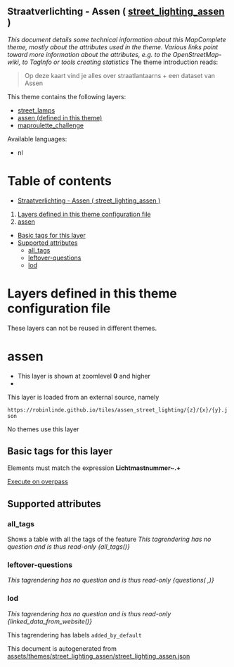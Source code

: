 [//]: # (WARNING: this file is automatically generated. Please find the sources at the bottom and edit those sources)

## Straatverlichting - Assen ( [street_lighting_assen](https://mapcomplete.org/street_lighting_assen) )
_This document details some technical information about this MapComplete theme, mostly about the attributes used in the theme. Various links point toward more information about the attributes, e.g. to the OpenStreetMap-wiki, to TagInfo or tools creating statistics_
The theme introduction reads:

> Op deze kaart vind je alles over straatlantaarns + een dataset van Assen

This theme contains the following layers:

 - [street_lamps](../Layers/street_lamps.md)
 - [assen (defined in this theme)](#assen)
 - [maproulette_challenge](../Layers/maproulette_challenge.md)

Available languages:

 - nl

# Table of contents

  - [Straatverlichting - Assen ( street_lighting_assen )](#straatverlichting---assen-(-street_lighting_assen-))
1. [Layers defined in this theme configuration file](#layers-defined-in-this-theme-configuration-file)
2. [assen](#assen)
  - [Basic tags for this layer](#basic-tags-for-this-layer)
  - [Supported attributes](#supported-attributes)
    + [all_tags](#all_tags)
    + [leftover-questions](#leftover-questions)
    + [lod](#lod)

# Layers defined in this theme configuration file
These layers can not be reused in different themes.
# assen

 - This layer is shown at zoomlevel **0** and higher
 - <img src='../warning.svg' height='1rem'/>

This layer is loaded from an external source, namely 

`https://robinlinde.github.io/tiles/assen_street_lighting/{z}/{x}/{y}.json`

No themes use this layer

## Basic tags for this layer

Elements must match the expression **Lichtmastnummer~.+**

[Execute on overpass](http://overpass-turbo.eu/?Q=%5Bout%3Ajson%5D%5Btimeout%3A90%5D%3B%28%20%20%20%20nwr%5B%22Lichtmastnummer%22%5D%28%7B%7Bbbox%7D%7D%29%3B%0A%29%3Bout%20body%3B%3E%3Bout%20skel%20qt%3B)

## Supported attributes

### all_tags
Shows a table with all the tags of the feature
_This tagrendering has no question and is thus read-only_
*{all_tags()}*

### leftover-questions

_This tagrendering has no question and is thus read-only_
*{questions( ,)}*

### lod

_This tagrendering has no question and is thus read-only_
*{linked_data_from_website()}*

This tagrendering has labels 
`added_by_default`


This document is autogenerated from [assets/themes/street_lighting_assen/street_lighting_assen.json](https://github.com/pietervdvn/MapComplete/blob/develop/assets/themes/street_lighting_assen/street_lighting_assen.json)
